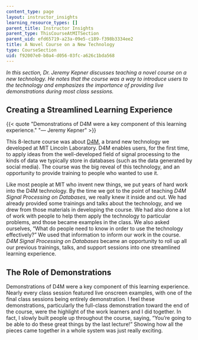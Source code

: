 ```yaml
---
content_type: page
layout: instructor_insights
learning_resource_types: []
parent_title: Instructor Insights
parent_type: ThisCourseAtMITSection
parent_uid: efd65719-a23a-09e5-c189-f398b3334ee2
title: A Novel Course on a New Technology
type: CourseSection
uid: f92007e0-b0a4-d056-03fc-a626c1bda568
---
```


_In this section, Dr. Jeremy Kepner discusses teaching a novel course on a new technology. He notes that the course was a way to introduce users to the technology and emphasizes the importance of providing live demonstrations during most class sessions._

Creating a Streamlined Learning Experience 
-------------------------------------------

{{< quote "Demonstrations of D4M were a key component of this learning experience." "— Jeremy Kepner" >}}

This 8-lecture course was about [D4M](http://www.mit.edu/~kepner/D4M/), a brand new technology we developed at MIT Lincoln Laboratory. D4M enables users, for the first time, to apply ideas from the well-developed field of signal processing to the kinds of data we typically store in databases (such as the data generated by social media). The course was the big reveal of this technology, and an opportunity to provide training to people who wanted to use it.

Like most people at MIT who invent new things, we put years of hard work into the D4M technology. By the time we got to the point of teaching _D4M Signal Processing on Databases_, we really knew it inside and out. We had already provided some trainings and talks about the technology, and we drew from those materials in developing the course. We had also done a lot of work with people to help them apply the technology to particular problems, and those became examples in the class. We also asked ourselves, “What do people need to know in order to use the technology effectively?” We used that information to inform our work in the course. _D4M Signal Processing on Databases_ became an opportunity to roll up all our previous trainings, talks, and support sessions into one streamlined learning experience.

**The Role of Demonstrations**
------------------------------

Demonstrations of D4M were a key component of this learning experience. Nearly every class session featured live onscreen examples, with one of the final class sessions being entirely demonstration. I feel these demonstrations, particularly the full-class demonstration toward the end of the course, were the highlight of the work learners and I did together. In fact, I slowly built people up throughout the course, saying, “You’re going to be able to do these great things by the last lecture!” Showing how all the pieces came together in a whole system was just really exciting.